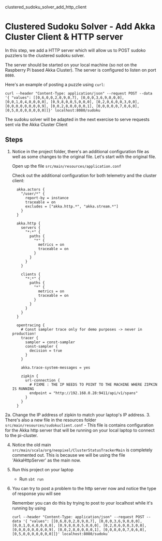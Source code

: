 clustered_sudoku_solver_add_http_client

# Clustered Sudoku Solver - Add Akka Cluster Client & HTTP server

In this step, we add a HTTP server which will allow us to POST
sudoko puzzlers to the clustered sudoku solver.

The server should be started on your local machine (so not on the
Raspberry Pi based Akka Cluster). The server is configured to 
listen on port `8080`.

Here's an example of posting a puzzle using `curl`:

`curl --header "Content-Type: application/json" --request POST --data '{ "values": [[0,6,0,0,2,0,9,0,7], [0,0,0,3,6,9,0,0,0], [0,0,1,0,4,0,0,0,0], [0,9,8,0,0,5,0,0,0], [0,2,0,6,0,0,3,0,0], [0,0,0,0,0,0,0,0,9], [0,0,2,8,0,0,0,0,1], [0,0,0,0,0,7,0,6,0], [0,5,0,0,0,0,0,0,0]]}' localhost:8080/sudoku`

The sudoku solver will be adapted in the next exercise to serve
requests sent via the Akka Cluster Client

## Steps

1. Notice in the project folder, there's an additional configuration 
file as well as some changes to the
original file. Let's start with the original file. 
    
    Open up the file `src/main/resources/application.conf`
    
    Check out the additional configuration for both telemetry and 
    the cluster client:
    
    ```
      akka.actors {
        "/user/*" {
          report-by = instance
          traceable = on
          excludes = ["akka.http.*", "akka.stream.*"]
        }
      }
    
      akka.http {
        servers {
          "*:*" {
            paths {
              "*" {
                metrics = on
                traceable = on
              }
            }
          }
        }
    
        clients {
          "*:*" {
            paths {
              "*" {
                metrics = on
                traceable = on
              }
            }
          }
        }
      }
    
      opentracing {
        # Const sampler trace only for demo purposes -> never in production!
        tracer {
          sampler = const-sampler
          const-sampler {
            decision = true
          }
        }
    
        akka.trace-system-messages = yes
    
        zipkin {
          url-connection {
            # FIXME : THE IP NEEDS TO POINT TO THE MACHINE WHERE ZIPKIN IS RUNNING
            endpoint = "http://192.168.0.28:9411/api/v1/spans"
          }
        }
      }
    ```
2a. Change the IP address of zipkin to match your laptop's IP address. 
3. There's also a new file in the resources folder 
`src/main/resources/sudokuclient.conf`
    - This file is contains configuration for the Akka http server that will be running on your local laptop to connect 
    to the pi-cluster. 
    
4. Notice the old main `src/main/scala/org/neopixel/ClusterStatusTrackerMain` is completely commented out. 
This is because we will be using the file 'AkkaHttpServer' as the main now. 

5. Run this project on your laptop
   
   - Run `sbt run`
   
6. You can try to post a problem to the http server now
and notice the type of response you will see

    Remember you can do this by trying to post to your 
    localhost while it's running by using 
    ```
    curl --header "Content-Type: application/json" --request POST --data '{ "values": [[0,6,0,0,2,0,9,0,7], [0,0,0,3,6,9,0,0,0], [0,0,1,0,4,0,0,0,0], [0,9,8,0,0,5,0,0,0], [0,2,0,6,0,0,3,0,0], [0,0,0,0,0,0,0,0,9], [0,0,2,8,0,0,0,0,1], [0,0,0,0,0,7,0,6,0], [0,5,0,0,0,0,0,0,0]]}' localhost:8080/sudoku`
    ```